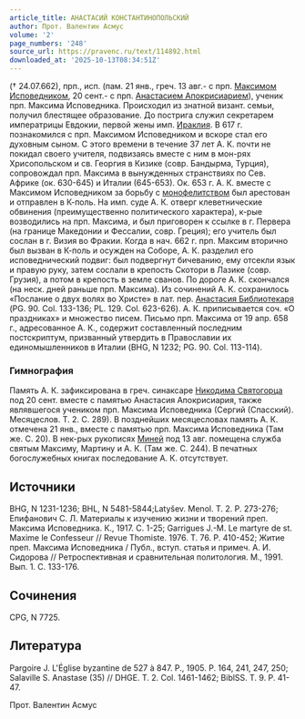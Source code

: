 ```yaml
---
article_title: АНАСТАСИЙ КОНСТАНТИНОПОЛЬСКИЙ
author: Прот. Валентин Асмус
volume: '2'
page_numbers: '248'
source_url: https://pravenc.ru/text/114892.html
downloaded_at: '2025-10-13T08:34:51Z'
---
```


(† 24.07.662), прп., исп. (пам. 21 янв., греч. 13 авг.- с прп. [Максимом Исповедником](<https://pravenc.ru/text/Максимом Исповедником.html>), 20 сент.- с прп. [Анастасием Апокрисиарием](<https://pravenc.ru/text/Анастасий Апокрисиарий.html>)), ученик прп. Максима Исповедника. Происходил из знатной визант. семьи, получил блестящее образование. До пострига служил секретарем императрицы Евдокии, первой жены имп. [Ираклия](https://pravenc.ru/text/Ираклий.html). В 617 г. познакомился с прп. Максимом Исповедником и вскоре стал его духовным сыном. С этого времени в течение 37 лет А. К. почти не покидал своего учителя, подвизаясь вместе с ним в мон-рях Хрисопольском и св. Георгия в Кизике (совр. Бандырма, Турция), сопровождал прп. Максима в вынужденных странствиях по Сев. Африке (ок. 630-645) и Италии (645-653). Ок. 653 г. А. К. вместе с Максимом Исповедником за борьбу с [монофелитством](https://pravenc.ru/text/монофелитством.html) был арестован и отправлен в К-поль. На имп. суде А. К. отверг клеветнические обвинения (преимущественно политического характера), к-рые возводились на прп. Максима, и был приговорен к ссылке в г. Первера (на границе Македонии и Фессалии, совр. Греция); его учитель был сослан в г. Визия во Фракии. Когда в нач. 662 г. прп. Максим вторично был вызван в К-поль и осужден на Соборе, А. К. разделил его исповеднический подвиг: был подвергнут бичеванию, ему отсекли язык и правую руку, затем сослали в крепость Скотори в Лазике (совр. Грузия), а потом в крепость в земле сванов. По дороге А. К. скончался (на неск. дней раньше прп. Максима). Из сочинений А. К. сохранилось «Послание о двух волях во Христе» в лат. пер. [Анастасия Библиотекаря](<https://pravenc.ru/text/Анастасия Библиотекаря.html>) (PG. 90. Col. 133-136; PL. 129. Col. 623-626). А. К. приписывается соч. «О праздниках» и множество писем. Письмо прп. Максима от 19 апр. 658 г., адресованное А. К., содержит составленный последним постскриптум, призванный утвердить в Православии их единомышленников в Италии (BHG, N 1232; PG. 90. Col. 113-114).

### Гимнография

Память А. К. зафиксирована в греч. синаксаре [Никодима Святогорца](<https://pravenc.ru/text/Никодим Святогорец.html>) под 20 сент. вместе с памятью Анастасия Апокрисиария, также являвшегося учеником прп. Максима Исповедника (Сергий (Спасский). Месяцеслов. Т. 2. С. 289). В позднейших месяцесловах память А. К. отмечена 21 янв., вместе с памятью прп. Максима Исповедника (Там же. С. 20). В нек-рых рукописях [Миней](https://pravenc.ru/text/Миней.html) под 13 авг. помещена служба святым Максиму, Мартину и А. К. (Там же. С. 244). В печатных богослужебных книгах последование А. К. отсутствует.

## Источники

BHG, N 1231-1236; BHL, N 5481-5844;Latyšev. Menol. T. 2. P. 273-276; Епифанович С. Л. Материалы к изучению жизни и творений преп. Максима Исповедника. К., 1917. С. 1-25; Garrigues J.-M. Le martyre de st. Maxime le Confesseur // Revue Thomiste. 1976. T. 76. P. 410-452; Житие преп. Максима Исповедника / Публ., вступ. статья и примеч. А. И. Сидорова // Ретроспективная и сравнительная политология. М., 1991. Вып. 1. С. 133-176.

## Сочинения

CPG, N 7725.

## Литература

Pargoire J. L'Église byzantine de 527 à 847. P., 1905. P. 164, 241, 247, 250; Salaville S. Anastase (35) // DHGE. T. 2. Col. 1461-1462; BiblSS. T. 9. P. 41-47.

Прот. Валентин Асмус
